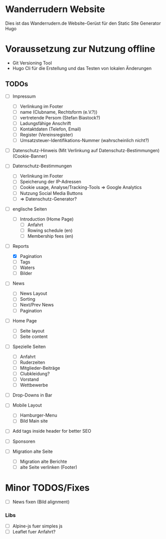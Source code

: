 # Wanderrudern Website

Dies ist das Wanderrudern.de Website-Gerüst für den Static Site Generator Hugo

# Voraussetzung zur Nutzung offline

- Git Versioning Tool
- Hugo Cli für die Erstellung und das Testen von lokalen Änderungen

## TODOs
- [ ] Impressum
    - [ ] Verlinkung im Footer
    - [ ] name (Clubname, Rechtsform (e.V.?))
    - [ ] vertretende Persom (Stefan Biastock?)
    - [ ] Ladungsfähige Anschrift
    - [ ] Kontaktdaten (Telefon, Email)
    - [ ] Register (Vereinsregister)
    - [ ] Umsatzsteuer-Identifikations-Nummer (wahrscheinlich nicht?)
- [ ] Datenschutz-Hinweis (Mit Verlinkung auf Datenschutz-Bestimmungen) (Cookie-Banner)
- [ ] Datenschutz-Bestimmungen
    - [ ] Verlinkung im Footer
    - [ ] Speicherung der IP-Adressen
    - [ ] Cookie usage, Analyse/Tracking-Tools => Google Analytics
    - [ ] Nutzung Social Media Buttons
    - [ ] => Datenschutz-Generator?
- [ ] englische Seiten
    - [ ] Introduction (Home Page)
        - [ ] Anfahrt
        - [ ] Rowing schedule (en)
        - [ ] Membership fees (en)
- [ ] Reports
    - [x] Pagination
    - [ ] Tags
    - [ ] Waters
    - [ ] Bilder
- [ ] News
    - [ ] News Layout
    - [ ] Sorting
    - [ ] Next/Prev News
    - [ ] Pagination
- [ ] Home Page
    - [ ] Seite layout
    - [ ] Seite content
- [ ] Spezielle Seiten
    - [ ] Anfahrt
    - [ ] Ruderzeiten
    - [ ] Mitglieder-Beiträge
    - [ ] Clubkleidung?
    - [ ] Vorstand
    - [ ] Wettbewerbe
- [ ] Drop-Downs in Bar
- [ ] Mobile Layout
    - [ ] Hamburger-Menu
    - [ ] Bild Main site
- [ ] Add tags inside header for better SEO
- [ ] Sponsoren

- [ ] Migration alte Seite
    - [ ] Migration alte Berichte
    - [ ] alte Seite verlinken (Footer)

# Minor TODOS/Fixes
- [ ] News fixen (Bild alignment)

### Libs
- [ ] Alpine-js fuer simples js
- [ ] Leaflet fuer Anfahrt?
